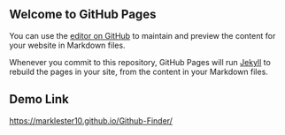 ## Welcome to GitHub Pages

You can use the [editor on GitHub](https://github.com/MarkLester10/Github-Finder/edit/master/README.md) to maintain and preview the content for your website in Markdown files.

Whenever you commit to this repository, GitHub Pages will run [Jekyll](https://jekyllrb.com/) to rebuild the pages in your site, from the content in your Markdown files.

## Demo Link

https://marklester10.github.io/Github-Finder/
